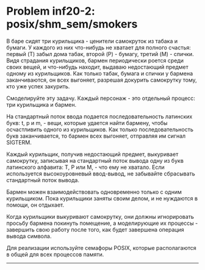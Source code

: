 **Problem inf20-2: posix/shm_sem/smokers**
================================================

В баре сидят три курильщика - ценители самокруток из табака и бумаги. У каждого из них что-нибудь не хватает для полного счастья: первый (T) забыл дома табак, второй (P) - бумагу, третий (M) - спички. Видя страдания курильщиков, бармен периодически роется среди своих вещей, и что-нибудь находит, выдаваю недостающий предмет одному из курильщиков. Как только табак, бумага и спички у бармена заканчиваются, он всех выгоняет, разрешая докурить самокрутку тому, кто уже успех закурить.

Смоделируйте эту задачу. Каждый персонаж - это отдельный процесс: три курильщика и бармен.

На стандартный поток ввода подается последовательность латинских букв: t, p и m, - вещи, которые удается найти бармену, чтобы осчастливить одного из курильщиков. Как только последовательность букв заканчивается, то бармен всех выгоняет, отправляя им сигнал SIGTERM.

Каждый курильщик, получив недостающий предмет, выкуривает самокрутку, записывая на стандартный поток вывода одну из букв латинского алфавита: T, P или M, - что ему не хватало. Если используется высокоуровневый ввод-вывод, не забывайте сбрасывать стандартный поток вывода.

Бармен можен взаимодействовать одновременно только с одним курильщиком. Пока курильщики заняты своим делом, и не нуждаются в помощи, он отдыхает.

Когда курильщики выкуривают самокрутку, они должны игнорировать просьбу бармена покинуть помещение, а моделирующие их процессы - завершить свою работу после того, как будет завершена операция вывода символа.

Для реализации используйте семафоры POSIX, которые располагаются в общей для всех процессов памяти.

***
